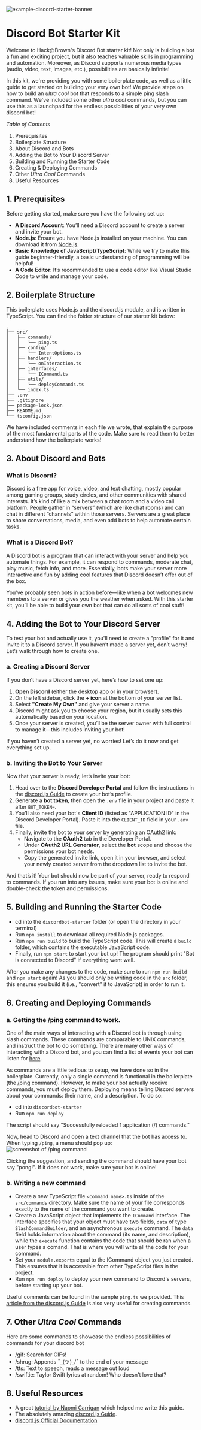 ![example-discord-starter-banner](https://github.com/user-attachments/assets/015f3c35-1067-4ec8-99bc-4c3727841e21)

# Discord Bot Starter Kit
Welcome to Hack@Brown's Discord Bot starter kit! Not only is building a bot a fun and exciting project, but it also teaches valuable skills in programming and automation. Moreover, as Discord supports numerous media types (audio, video, text, images, etc.), possibilities are basically infinite!

In this kit, we're providing you with some boilerplate code, as well as a little guide to get started on building your very own bot! We provide steps on how to build an _ultra cool_ bot that responds to a simple ping slash command. We've included some other _ultra cool_ commands, but you can use this as a launchpad for the endless possibilities of your very own discord bot!

_Table of Contents_  
1. Prerequisites  
2. Boilerplate Structure  
3. About Discord and Bots  
4. Adding the Bot to Your Discord Server  
5. Building and Running the Starter Code  
6. Creating & Deploying Commands  
7. Other _Ultra Cool_ Commands  
8. Useful Resources  


## 1. Prerequisites
Before getting started, make sure you have the following set up:
- **A Discord Account**: You’ll need a Discord account to create a server and invite your bot.
- **Node.js**: Ensure you have Node.js installed on your machine. You can download it from [Node.js](https://nodejs.org/).
- **Basic Knowledge of JavaScript/TypeScript**: While we try to make this guide beginner-friendly, a basic understanding of programming will be helpful!
- **A Code Editor**: It’s recommended to use a code editor like Visual Studio Code to write and manage your code.


## 2. Boilerplate Structure
This boilerplate uses Node.js and the discord.js module, and is written in TypeScript. You can find the folder structure of our starter kit below:

```
.
├── src/
│   ├── commands/
│   │   └── ping.ts
│   ├── config/
│   │   └── IntentOptions.ts
│   ├── handlers/
│   │   └── onInteraction.ts
│   ├── interfaces/
│   │   └── ICommand.ts
│   ├── utils/
│   │   └── deployCommands.ts
│   └── index.ts
├── .env
├── .gitignore
├── package-lock.json
├── README.md
└── tsconfig.json
```

We have included comments in each file we wrote, that explain the purpose of the most fundamental parts of the code. Make sure to read them to better understand how the boilerplate works!

## 3. About Discord and Bots

### What is Discord?
Discord is a free app for voice, video, and text chatting, mostly popular among gaming groups, study circles, and other communities with shared interests. It’s kind of like a mix between a chat room and a video call platform. People gather in “servers” (which are like chat rooms) and can chat in different “channels” within those servers. Servers are a great place to share conversations, media, and even add bots to help automate certain tasks.

### What is a Discord Bot?
A Discord bot is a program that can interact with your server and help you automate things. For example, it can respond to commands, moderate chat, play music, fetch info, and more. Essentially, bots make your server more interactive and fun by adding cool features that Discord doesn’t offer out of the box.

You’ve probably seen bots in action before—like when a bot welcomes new members to a server or gives you the weather when asked. With this starter kit, you’ll be able to build your own bot that can do all sorts of cool stuff!

## 4. Adding the Bot to Your Discord Server

To test your bot and actually use it, you'll need to create a "profile" for it and invite it to a Discord server. If you haven’t made a server yet, don’t worry! Let’s walk through how to create one.

### a. Creating a Discord Server
If you don’t have a Discord server yet, here’s how to set one up:
1. **Open Discord** (either the desktop app or in your browser).
2. On the left sidebar, click the **+ icon** at the bottom of your server list.
3. Select **"Create My Own"** and give your server a name.
4. Discord might ask you to choose your region, but it usually sets this automatically based on your location.
5. Once your server is created, you’ll be the server owner with full control to manage it—this includes inviting your bot!

If you haven’t created a server yet, no worries! Let’s do it now and get everything set up.

### b. Inviting the Bot to Your Server
Now that your server is ready, let’s invite your bot:
1. Head over to the **Discord Developer Portal** and follow the instructions in the [discord.js Guide](https://discordjs.guide/preparations/setting-up-a-bot-application.html#creating-your-bot) to create your bot’s profile.
2. Generate a **bot token**, then open the `.env` file in your project and paste it after `BOT_TOKEN=`.
3. You’ll also need your bot's **Client ID** (listed as "APPLICATION ID" in the Discord Developer Portal). Paste it into the `CLIENT_ID` field in your `.env` file.
4. Finally, invite the bot to your server by generating an OAuth2 link:
    - Navigate to the **OAuth2** tab in the Developer Portal.
    - Under **OAuth2 URL Generator**, select the **bot** scope and choose the permissions your bot needs.
    - Copy the generated invite link, open it in your browser, and select your newly created server from the dropdown list to invite the bot.

And that’s it! Your bot should now be part of your server, ready to respond to commands. If you run into any issues, make sure your bot is online and double-check the token and permissions.


## 5. Building and Running the Starter Code
- cd into the `discordbot-starter` folder (or open the directory in your terminal) 
- Run `npm install` to download all required Node.js packages.
- Run `npm run build` to build the TypeScript code. This will create a `build` folder, which contains the executable JavaScript code.
- Finally, run `npm start` to start your bot up! The program should print "Bot is connected to Discord" if everything went well.

After you make any changes to the code, make sure to run `npm run build` and `npm start` again! As you should only be writing code in the `src` folder, this ensures you build it (i.e., "convert" it to JavaScript) in order to run it.
 
## 6. Creating and Deploying Commands
### a. Getting the /ping command to work.
One of the main ways of interacting with a Discord bot is through using slash commands. These commands are comparable to UNIX commands, and instruct the bot to do something. There are many other ways of interacting with a Discord bot, and you can find a 
list of events your bot can listen for [here](https://discord.js.org/#/docs/discord.js/main/typedef/Events).

As commands are a little tedious to setup, we have done so in the boilerplate. Currently, only a single command is functional in the boilerplate (the /ping command). However, to make your bot actually receive commands, you must deploy them. Deploying means telling Discord servers about your commands: their name, and a description. To do so:

- cd into `discordbot-starter`
- Run `npm run deploy`

The script should say "Successfully reloaded 1 application (/) commands."

Now, head to Discord and open a text channel that the bot has access to. When typing `/ping`, a menu should pop up:
\
![screenshot of /ping command](https://i.imgur.com/zlJ8qrN.png)

Clicking the suggestion, and sending the command should have your bot say "pong!". If it does not work, make sure your bot is online!
### b. Writing a new command
- Create a new TypeScript file `<command name>.ts` inside of the `src/commands` directory. Make sure the name of your file corresponds exactly to the name of the command you want to create.
- Create a JavaScript object that implements the `ICommand` interface. The interface specifies that your object must have two fields, `data` of type `SlashCommandBuilder`, and an asynchronous `execute` command. The `data` field holds information about the command (its name, and description), while the `execute` function contains the code that should be ran when a user types a comand. That is where you will write all the code for your command.
- Set your `module.exports` equal to the ICommand object you just created. This ensures that it is accessible from other TypeScript files in the project.
- Run `npm run deploy` to deploy your new command to Discord's servers, before starting up your bot.

Useful comments can be found in the sample `ping.ts` we provided. 
This [article from the discord.js Guide](https://discordjs.guide/slash-commands/response-methods.html#ephemeral-responses) is also very useful for creating commands.

## 7. Other _Ultra Cool_ Commands
Here are some commands to showcase the endless possibilities of commands for your discord bot
- /gif: Search for GIFs!
- /shrug: Appends ¯\_(ツ)_/¯ to the end of your message
- /tts: Text to speech, reads a message out loud
- /swiftie: Taylor Swift lyrics at random! Who doesn't love that?
  
## 8. Useful Resources
- A great [tutorial by Naomi Carrigan](https://www.freecodecamp.org/news/build-a-100-days-of-code-discord-bot-with-typescript-mongodb-and-discord-js-13/) which helped me write this guide.
- The absolutely amazing [discord.js Guide](https://discordjs.guide/).
- [discord.js Official Documentation](https://discord.js.org/#/docs/discord.js/main/general/welcome)

